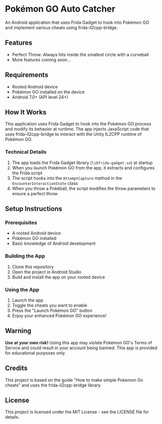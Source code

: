 # Pokémon GO Auto Catcher

An Android application that uses Frida Gadget to hook into Pokémon GO and implement various cheats using frida-il2cpp-bridge.

## Features

- Perfect Throw: Always hits inside the smallest circle with a curveball
- More features coming soon...

## Requirements

- Rooted Android device
- Pokémon GO installed on the device
- Android 7.0+ (API level 24+)

## How It Works

This application uses Frida Gadget to hook into the Pokémon GO process and modify its behavior at runtime. The app injects JavaScript code that uses frida-il2cpp-bridge to interact with the Unity IL2CPP runtime of Pokémon GO.

### Technical Details

1. The app loads the Frida Gadget library (`libfrida-gadget.so`) at startup
2. When you launch Pokémon GO from the app, it extracts and configures the Frida script
3. The script hooks into the `AttemptCapture` method in the `EncounterInteractionState` class
4. When you throw a Pokéball, the script modifies the throw parameters to ensure a perfect throw

## Setup Instructions

### Prerequisites

- A rooted Android device
- Pokémon GO installed
- Basic knowledge of Android development

### Building the App

1. Clone this repository
2. Open the project in Android Studio
3. Build and install the app on your rooted device

### Using the App

1. Launch the app
2. Toggle the cheats you want to enable
3. Press the "Launch Pokémon GO" button
4. Enjoy your enhanced Pokémon GO experience!

## Warning

**Use at your own risk!** Using this app may violate Pokémon GO's Terms of Service and could result in your account being banned. This app is provided for educational purposes only.

## Credits

This project is based on the guide "How to make simple Pokemon Go cheats" and uses the frida-il2cpp-bridge library.

## License

This project is licensed under the MIT License - see the LICENSE file for details.
